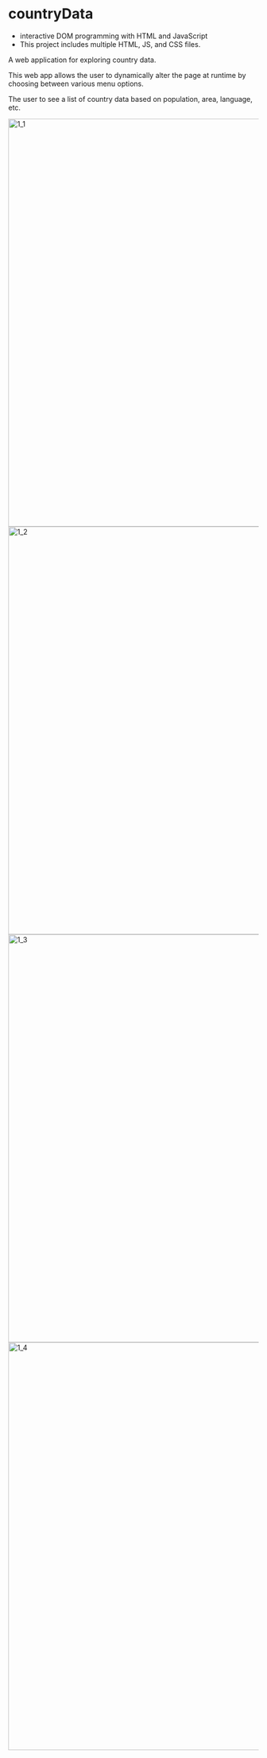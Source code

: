 # countryData

- interactive DOM programming with HTML and JavaScript
- This project includes multiple HTML, JS, and CSS files.


A web application for exploring country data. 


This web app allows the user to dynamically alter the page at runtime by choosing between various menu options.


The user to see a list of country data based on population, area, language, etc.

<img width="820" alt="1_1" src="https://user-images.githubusercontent.com/67784971/116798757-05f0a880-aac1-11eb-9eb7-8ae254811c48.png">


<img width="820" alt="1_2" src="https://user-images.githubusercontent.com/67784971/116798758-08530280-aac1-11eb-9a96-57dda955738b.png">


<img width="820" alt="1_3" src="https://user-images.githubusercontent.com/67784971/116798759-0b4df300-aac1-11eb-92ee-e6d6329d5e42.png">


<img width="820" alt="1_4" src="https://user-images.githubusercontent.com/67784971/116798764-0d17b680-aac1-11eb-84fa-b6e051aac46d.png">


